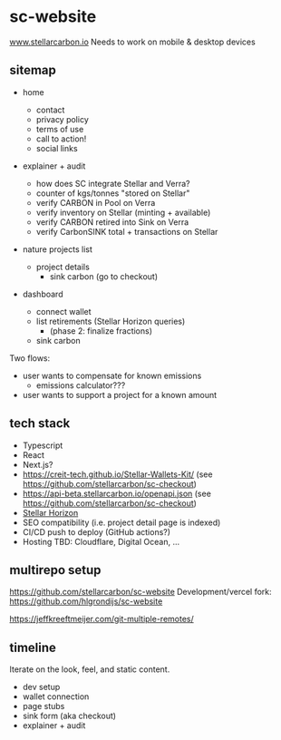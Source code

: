 # sc-website
www.stellarcarbon.io
Needs to work on mobile & desktop devices

## sitemap

- home
    - contact
    - privacy policy
    - terms of use
    - call to action!
    - social links

- explainer + audit
    - how does SC integrate Stellar and Verra?
    - counter of kgs/tonnes "stored on Stellar"
    - verify CARBON in Pool on Verra
    - verify inventory on Stellar (minting + available)
    - verify CARBON retired into Sink on Verra
    - verify CarbonSINK total + transactions on Stellar

- nature projects list
    - project details
        - sink carbon (go to checkout)

- dashboard
    - connect wallet
    - list retirements (Stellar Horizon queries)
        - (phase 2: finalize fractions)
    - sink carbon

Two flows:
- user wants to compensate for known emissions
    - emissions calculator???
- user wants to support a project for a known amount

## tech stack
- Typescript
- React
- Next.js?
- https://creit-tech.github.io/Stellar-Wallets-Kit/ (see https://github.com/stellarcarbon/sc-checkout)
- https://api-beta.stellarcarbon.io/openapi.json (see https://github.com/stellarcarbon/sc-checkout)
- [Stellar Horizon](https://developers.stellar.org/api/horizon)
- SEO compatibility (i.e. project detail page is indexed)
- CI/CD push to deploy (GitHub actions?)
- Hosting TBD: Cloudflare, Digital Ocean, ...

## multirepo setup

https://github.com/stellarcarbon/sc-website
Development/vercel fork: https://github.com/hlgrondijs/sc-website

https://jeffkreeftmeijer.com/git-multiple-remotes/

## timeline
Iterate on the look, feel, and static content.

- dev setup
- wallet connection
- page stubs
- sink form (aka checkout)
- explainer + audit